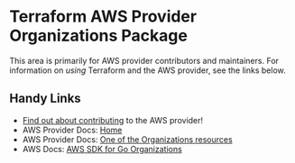 # Terraform AWS Provider Organizations Package

This area is primarily for AWS provider contributors and maintainers. For information on _using_ Terraform and the AWS provider, see the links below.

## Handy Links

* [Find out about contributing](https://hashicorp.github.io/terraform-provider-aws/#contribute) to the AWS provider!
* AWS Provider Docs: [Home](https://registry.terraform.io/providers/hashicorp/aws/latest/docs)
* AWS Provider Docs: [One of the Organizations resources](https://registry.terraform.io/providers/hashicorp/aws/latest/docs/resources/organizations_account)
* AWS Docs: [AWS SDK for Go Organizations](https://docs.aws.amazon.com/sdk-for-go/api/service/organizations/)
